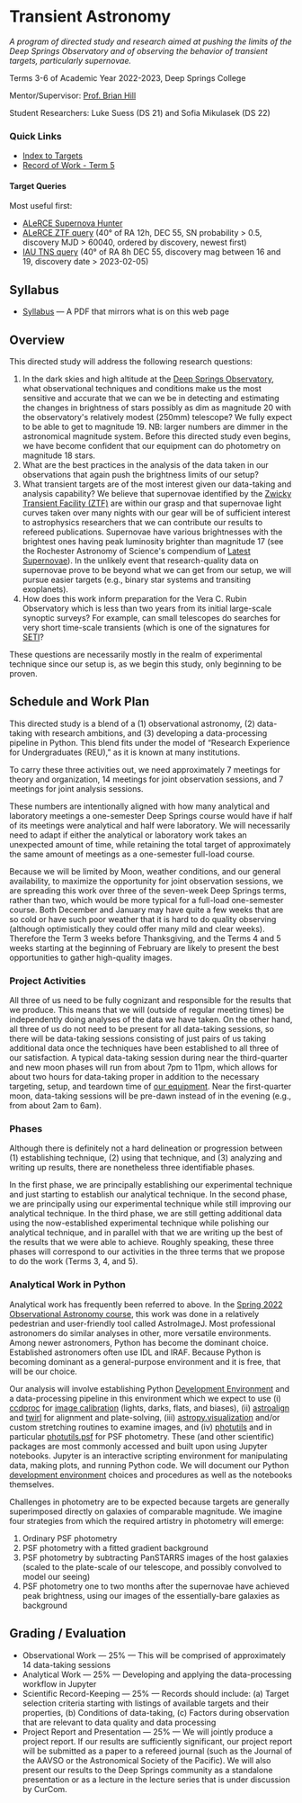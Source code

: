 # Transient Astronomy

*A program of directed study and research aimed at pushing the limits of the Deep Springs Observatory and of observing the behavior of transient targets, particularly supernovae.*

Terms 3-6 of Academic Year 2022-2023, Deep Springs College

Mentor/Supervisor: [Prof. Brian Hill](../index.html)

Student Researchers: Luke Suess (DS 21) and Sofia Mikulasek (DS 22)

### Quick Links

* [Index to Targets](./targets/index.html)
* [Record of Work - Term 5](./record_of_work-term_5.html)

#### Target Queries

Most useful first:

* [ALeRCE Supernova Hunter](https://snhunter.alerce.online)
* [ALeRCE ZTF query](https://alerce.online/?selectedClassifier=stamp_classifier&selectedClass=SN&probability=0.5&ndet=2&ndet=2797&ranking=1&firstmjd=60040&ra=180&dec=55&radius=144000&count=false&page=1&perPage=20) (40&deg; of RA 12h, DEC 55, SN probability > 0.5, discovery MJD > 60040, ordered by discovery, newest first)
* [IAU TNS query](https://www.wis-tns.org/search?&ra=120.0&decl=55.0&radius=40.0&coords_unit=deg&date_start%5Bdate%5D=2023-02-05&date_end%5Bdate%5D=&discovery_mag_min=16&discovery_mag_max=19) (40&deg; of RA 8h DEC 55, discovery mag between 16 and 19, discovery date > 2023-02-05)

## Syllabus

* [Syllabus](./TransientAstronomySyllabus.pdf) &mdash; A PDF that mirrors what is on this web page

## Overview

This directed study will address the following research questions:

1. In the dark skies and high altitude at the [Deep Springs Observatory](../deep-springs-observatory/index.html), what observational techniques and conditions make us the most sensitive and accurate that we can we be in detecting and estimating the changes in brightness of stars possibly as dim as magnitude 20 with the observatory's relatively modest (250mm) telescope? We fully expect to be able to get to magnitude 19. NB: larger numbers are dimmer in the astronomical magnitude system. Before this directed study even begins, we have become confident that our equipment can do photometry on magnitude 18 stars.
2. What are the best practices in the analysis of the data taken in our observations that again push the brightness limits of our setup?
3. What transient targets are of the most interest given our data-taking and analysis capability? We believe that supernovae identified by the [Zwicky Transient Facility (ZTF)](https://www.ztf.caltech.edu) are within our grasp and that supernovae light curves taken over many nights with our gear will be of sufficient interest to astrophysics researchers that we can contribute our results to refereed publications. Supernovae have various brightnesses with the brightest ones having peak luminosity brighter than magnitude 17 (see the Rochester Astronomy of Science's compendium of [Latest Supernovae](https://www.rochesterastronomy.org/supernova.html)). In the unlikely event that research-quality data on supernovae prove to be beyond what we can get from our setup, we will pursue easier targets (e.g., binary star systems and transiting exoplanets).
4. How does this work inform preparation for the Vera C. Rubin Observatory which is less than two years from its initial large-scale synoptic surveys? For example, can small telescopes do searches for very short time-scale transients (which is one of the signatures for [SETI](https://jradavenport.github.io/seti_with_lsst2023/)?

These questions are necessarily mostly in the realm of experimental technique since our setup is, as we begin this study, only beginning to be proven.

## Schedule and Work Plan

This directed study is a blend of a (1) observational astronomy, (2) data-taking with research ambitions, and (3) developing a data-processing pipeline in Python. This blend fits under the model of &ldquo;Research Experience for Undergraduates (REU),&rdquo; as it is known at many institutions.

To carry these three activities out, we need approximately 7 meetings for theory and organization, 14 meetings for joint observation sessions, and 7 meetings for joint analysis sessions.

These numbers are intentionally aligned with how many analytical and laboratory meetings a one-semester Deep Springs course would have if half of its meetings were analytical and half were laboratory. We will necessarily need to adapt if either the analytical or laboratory work takes an unexpected amount of time, while retaining the total target of approximately the same amount of meetings as a one-semester full-load course.

Because we will be limited by Moon, weather conditions, and our general availability, to maximize the opportunity for joint observation sessions, we are spreading this work over three of the seven-week Deep Springs terms, rather than two, which would be more typical for a full-load one-semester course. Both December and January may have quite a few weeks that are so cold or have such poor weather that it is hard to do quality observing (although optimistically they could offer many mild and clear weeks). Therefore the Term 3 weeks before Thanksgiving, and the Terms 4 and 5 weeks starting at the beginning of February are likely to present the best opportunities to gather high-quality images.

### Project Activities

All three of us need to be fully cognizant and responsible for the results that we produce. This means that we will (outside of regular meeting times) be independently doing analyses of the data we have taken. On the other hand, all three of us do not need to be present for all data-taking sessions, so there will be data-taking sessions consisting of just pairs of us taking additional data once the techniques have been established to all three of our satisfaction. A typical data-taking session during near the third-quarter and new moon phases will run from about 7pm to 11pm, which allows for about two hours for data-taking proper in addition to the necessary targeting, setup, and teardown time of [our equipment](./equipment/index.html). Near the first-quarter moon, data-taking sessions will be pre-dawn instead of in the evening (e.g., from about 2am to 6am).

### Phases

Although there is definitely not a hard delineation or progression between (1) establishing technique, (2) using that technique, and (3) analyzing and writing up results, there are nonetheless three identifiable phases.

In the first phase, we are principally establishing our experimental technique and just starting to establish our analytical technique. In the second phase, we are principally using our experimental technique while still improving our analytical technique. In the third phase, we are still getting additional data using the now-established experimental technique while polishing our analytical technique, and in parallel with that we are writing up the best of the results that we were able to achieve.
Roughly speaking, these three phases will correspond to our activities in the three terms that we propose to do the work (Terms 3, 4, and 5).

### Analytical Work in Python

Analytical work has frequently been referred to above. In the [Spring 2022 Observational Astronomy course](../observational-astronomy/index.html), this work was done in a relatively pedestrian and user-friendly tool called AstroImageJ. Most professional astronomers do similar analyses in other, more versatile environments. Among newer astronomers, Python has become the dominant choice. Established astronomers often use IDL and IRAF. Because Python is becoming dominant as a general-purpose environment and it is free, that will be our choice.

Our analysis will involve establishing Python [Development Environment](./software/development_environment.html) and a data-processing pipeline in this environment which we expect to use (i) [ccdproc](https://ccdproc.readthedocs.io/en/latest/) for [image calibration](./resources/ImageCalibration.pdf) (lights, darks, flats, and biases), (ii) [astroalign](https://astroalign.quatrope.org/en/latest/) and [twirl](https://github.com/lgrcia/twirl) for alignment and plate-solving, (iii) [astropy.visualization](https://docs.astropy.org/en/stable/visualization/index.html) and/or custom stretching routines to examine images, and (iv) [photutils](https://photutils.readthedocs.io/en/stable/getting_started.html) and in particular [photutils.psf](https://photutils.readthedocs.io/en/stable/psf.html) for PSF photometry. These (and other scientific) packages are most commonly accessed and built upon using Jupyter notebooks. Jupyter is an interactive scripting environment for manipulating data, making plots, and running Python code. We will document our Python [development environment](./software/development_environment.html) choices and procedures as well as the notebooks themselves.

Challenges in photometry are to be expected because targets are generally superimposed directly on galaxies of comparable magnitude. We imagine four strategies from which the required artistry in photometry will emerge:
  
  1.  Ordinary PSF photometry
  2.  PSF photometry with a fitted gradient background
  3.  PSF photometry by subtracting PanSTARRS images of the host galaxies (scaled to the plate-scale of our telescope, and possibly convolved to model our seeing)
  4.  PSF photometry one to two months after the supernovae have achieved peak brightness, using our images of the essentially-bare galaxies as background

## Grading / Evaluation

* Observational Work &mdash; 25% &mdash; This will be comprised of approximately 14 data-taking sessions
* Analytical Work &mdash; 25% &mdash; Developing and applying the data-processing workflow in Jupyter
* Scientific Record-Keeping &mdash; 25% &mdash; Records should include: (a) Target selection criteria starting with listings of available targets and their properties, (b) Conditions of data-taking, (c) Factors during observation that are relevant to data quality and data processing
* Project Report and Presentation &mdash; 25% &mdash; We will jointly produce a project report. If our results are sufficiently significant, our project report will be submitted as a paper to a refereed journal (such as the Journal of the AAVSO or the Astronomical Society of the Pacific). We will also present our results to the Deep Springs community as a standalone presentation or as a lecture in the lecture series that is under discussion by CurCom.
